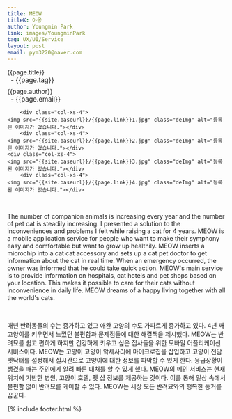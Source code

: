 ```yaml
---
title: MEOW
titleK: 야옹
author: Youngmin Park
link: images/YoungminPark
tag: UX/UI/Service
layout: post
email: pym3220@naver.com
---	
```


<div class="container">

<div class="deDep">
{{page.title}}<br>
<p style="font-size:15px; margin:0px; padding:0px 0px 0px 8px; margin:0px 0px 8px 0px;">- {{page.tag}}</p>
{{page.author}}<br>
<p style="font-size:15px; margin:0px; padding:0px 0px 0px 8px;">- {{page.email}}</p>
</div>


<div class="row" class="imgcolor">
	
		<div class="col-xs-4">
	<img src="{{site.baseurl}}/{{page.link}}1.jpg" class="deImg" alt="등록된 이미지가 없습니다."></div>
		<div class="col-xs-4">
	<img src="{{site.baseurl}}/{{page.link}}2.jpg" class="deImg" alt="등록된 이미지가 없습니다."></div>
	<div class="col-xs-4">
	<img src="{{site.baseurl}}/{{page.link}}3.jpg" class="deImg" alt="등록된 이미지가 없습니다."></div>
		<div class="col-xs-4">
	<img src="{{site.baseurl}}/{{page.link}}4.jpg" class="deImg" alt="등록된 이미지가 없습니다."></div>
	
</div>
<br>

<div class="det lato">



The number of companion animals is increasing every year and the number of pet cat is steadily increasing. I presented a solution to the inconveniences and problems I felt while raising a cat for 4 years.
MEOW is a mobile application service for people who want to make their symphony easy and comfortable but want to grow up healthily. MEOW inserts a microchip into a cat cat accessory and sets up a cat pet doctor to get information about the cat in real time. When an emergency occurred, the owner was informed that he could take quick action. MEOW's main service is to provide information on hospitals, cat hotels and pet shops based on your location. This makes it possible to care for their cats without inconvenience in daily life.
MEOW dreams of a happy living together with all the world's cats.



</div>

<br>

<div class="noto">

매년 반려동물의 수는 증가하고 있고 애완 고양의 수도 가파르게 증가하고 있다. 4년 째 고양이를 키우면서 느꼈던 불편함과 문제점들에 대한 해결책을 제시했다. 
MEOW는 반려묘를 쉽고 편하게 하지만 건강하게 키우고 싶은 집사들을 위한 모바일 어플리케이션 서비스이다. MEOW는 고양이 고양이 악세사리에 마이크로칩을 삽입하고 고양이 전담 펫닥터를 설정해서 실시간으로 고양이에 대한 정보를 파악할 수 있게 한다. 응급상황이 생겼을 때는 주인에게 알려 빠른 대처를 할 수 있게 했다. MEOW의 메인 서비스는 현재 위치에 기반한 병원, 고양이 호텔, 펫 샵 정보를 제공하는 것이다. 이를 통해 일상 속에서 불편함 없이 반려묘를 케어할 수 있다. 
MEOW는 세상 모든 반려묘와의 행복한 동거를 꿈꾼다.


</div>
 {% include footer.html %}